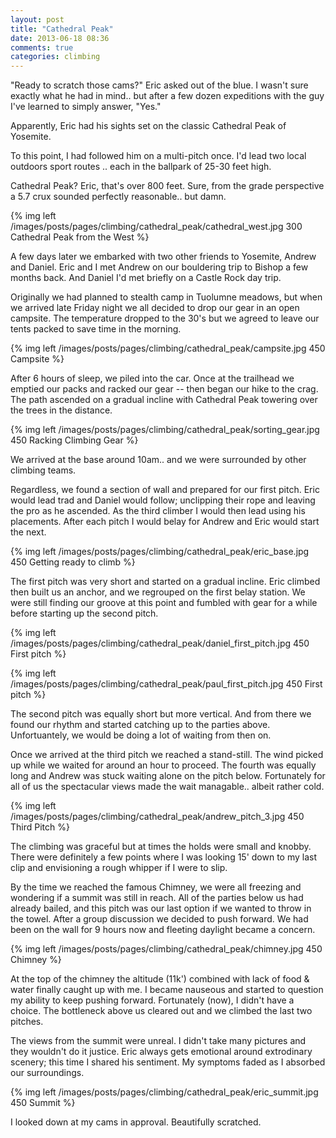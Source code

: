 ```yaml
---
layout: post
title: "Cathedral Peak"
date: 2013-06-18 08:36
comments: true
categories: climbing
---
```


"Ready to scratch those cams?" Eric asked out of the blue. I wasn't sure exactly what he had in mind.. but after a few dozen expeditions with the guy I've learned to simply answer, "Yes."

Apparently, Eric had his sights set on the classic Cathedral Peak of Yosemite.

To this point, I had followed him on a multi-pitch once. I'd lead two local outdoors sport routes .. each in the ballpark of 25-30 feet high.

Cathedral Peak? Eric, that's over 800 feet. Sure, from the grade perspective a 5.7 crux sounded perfectly reasonable.. but damn.

{% img left /images/posts/pages/climbing/cathedral_peak/cathedral_west.jpg 300 Cathedral Peak from the West %}

A few days later we embarked with two other friends to Yosemite, Andrew and Daniel. Eric and I met Andrew on our bouldering trip to Bishop a few months back. And Daniel I'd met briefly on a Castle Rock day trip.

Originally we had planned to stealth camp in Tuolumne meadows, but when we arrived late Friday night we all decided to drop our gear in an open campsite. The temperature dropped to the 30's but we agreed to leave our tents packed to save time in the morning.

{% img left /images/posts/pages/climbing/cathedral_peak/campsite.jpg 450 Campsite %}

After 6 hours of sleep, we piled into the car. Once at the trailhead we emptied our packs and racked our gear -- then began our hike to the crag. The path ascended on a gradual incline with Cathedral Peak towering over the trees in the distance.

{% img left /images/posts/pages/climbing/cathedral_peak/sorting_gear.jpg 450 Racking Climbing Gear %}

We arrived at the base around 10am.. and we were surrounded by other climbing teams.

Regardless, we found a section of wall and prepared for our first pitch. Eric would lead trad and Daniel would follow; unclipping their rope and leaving the pro as he ascended. As the third climber I would then lead using his placements. After each pitch I would belay for Andrew and Eric would start the next.

{% img left /images/posts/pages/climbing/cathedral_peak/eric_base.jpg 450 Getting ready to climb %}

The first pitch was very short and started on a gradual incline. Eric climbed then built us an anchor, and we regrouped on the first belay station. We were still finding our groove at this point and fumbled with gear for a while before starting up the second pitch.

{% img left /images/posts/pages/climbing/cathedral_peak/daniel_first_pitch.jpg 450 First pitch %}

{% img left /images/posts/pages/climbing/cathedral_peak/paul_first_pitch.jpg 450 First pitch %}

The second pitch was equally short but more vertical. And from there we found our rhythm and started catching up to the parties above. Unfortuantely, we would be doing a lot of waiting from then on.

Once we arrived at the third pitch we reached a stand-still. The wind picked up while we waited for around an hour to proceed. The fourth was equally long and Andrew was stuck waiting alone on the pitch below. Fortunately for all of us the spectacular views made the wait managable.. albeit rather cold.

{% img left /images/posts/pages/climbing/cathedral_peak/andrew_pitch_3.jpg 450 Third Pitch %}

The climbing was graceful but at times the holds were small and knobby. There were definitely a few points where I was looking 15' down to my last clip and envisioning a rough whipper if I were to slip.

By the time we reached the famous Chimney, we were all freezing and wondering if a summit was still in reach. All of the parties below us had already bailed, and this pitch was our last option if we wanted to throw in the towel. After a group discussion we decided to push forward.  We had been on the wall for 9 hours now and fleeting daylight became a concern.

{% img left /images/posts/pages/climbing/cathedral_peak/chimney.jpg 450 Chimney %}

At the top of the chimney the altitude (11k') combined with lack of food & water finally caught up with me. I became nauseous and started to question my ability to keep pushing forward. Fortunately (now), I didn't have a choice. The bottleneck above us cleared out and we climbed the last two pitches.

The views from the summit were unreal. I didn't take many pictures and they wouldn't do it justice. Eric always gets emotional around extrodinary scenery; this time I shared his sentiment. My symptoms faded as I absorbed our surroundings.

{% img left /images/posts/pages/climbing/cathedral_peak/eric_summit.jpg 450 Summit %}

I looked down at my cams in approval. Beautifully scratched.

